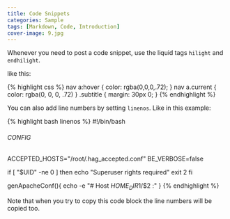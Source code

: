 ```yaml
---
title: Code Snippets
categories: Sample
tags: [Markdown, Code, Introduction]
cover-image: 9.jpg
---
```


Whenever you need to post a code snippet, use the liquid tags `hilight` and `endhilight`.

like this:

{% highlight css %}
nav a:hover {
  color: rgba(0,0,0,.72);
}
nav a.current {
  color: rgba(0, 0, 0, .72)
}
.subtitle {
  margin: 30px 0;
}
{% endhighlight %}

You can also add line numbers by setting `linenos`. Like in this example:

{% highlight bash linenos %}
#!/bin/bash

###### CONFIG
ACCEPTED_HOSTS="/root/.hag_accepted.conf"
BE_VERBOSE=false

if [ "$UID" -ne 0 ]
then
 echo "Superuser rights required"
 exit 2
fi

genApacheConf(){
 echo -e "# Host ${HOME_DIR}$1/$2 :"
}
{% endhighlight %}

Note that when you try to copy this code block the line numbers will be copied too.
